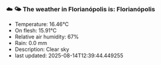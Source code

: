 ### ☁️ 🌤️  The weather in Florianópolis is: Florianópolis

- Temperature: 16.46°C
- On flesh: 15.91°C
- Relative air humidity: 67%
- Rain: 0.0 mm
- Description: Clear sky
- last updated: 2025-08-14T12:39:44.449255
